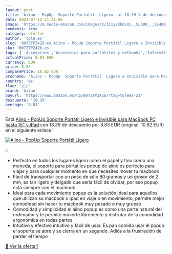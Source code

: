 ```yaml
---
layout: post
title: 'Aiino - PopUp  Soporte Portátil  Ligero  al 18.39 % de descuento'
date: 2021-07-12 21:41:06
image: 'https://m.media-amazon.com/images/I/311yzRk6vVL._SL500_._SL400_.jpg'
comments: true
category: ofertas
author: 'tole.es'
slug: 'B07ZTPZ4Z6-es Aiino - PopUp Soporte Portátil Ligero e Invisible para...'
sku: 'B07ZTPZ4Z6-es'
tags: [ 'Accesorios','Accesorios para portátiles y netbooks','Informática','Soportes de regazo para portátiles y netbooks','aiino','ipad', ]
actualPrice: 8.83 EUR
currency: EUR
price: 8.83
comparePrice: 10.82 EUR
prodname: 'Aiino - PopUp  Soporte Portátil  Ligero e Invisible para MacBook  PC hasta 15" y iPad'
country: 'es'
flag: '🇪🇸'
brand: 'Aiino'
buyurl: 'https://www.amazon.es/dp/B07ZTPZ4Z6/?tag=tolees-21'
descuento: '18.39'
average: '8.83'
---
```


Está [Aiino - PopUp  Soporte Portátil  Ligero e Invisible para MacBook  PC hasta 15" y iPad](https://www.amazon.es/dp/B07ZTPZ4Z6/?tag=tolees-21) con 18.39 de descuento por 8.83 EUR (original: 10.82 EUR) en el siguiente enlace!

[![Aiino - PopUp  Soporte Portátil  Ligero ](https://m.media-amazon.com/images/I/311yzRk6vVL._SL500_._SL400_.jpg)](https://www.amazon.es/dp/B07ZTPZ4Z6/?tag=tolees-21)

ℹ️:

- Perfecto en todos los lugares ligero como el papel y fino como una moneda, el soporte para portátiles popup de aiino es perfecto para viajar y para cualquier momento en que necesites mover tu macbook
- Fácil de transportar con un peso de sólo 80 gramos y un grosor de 2 mm, es tan ligero y delgado que sería fácil de olvidar, por eso popup está siempre con el macbook
- Ideal para cada movimiento popup es la solución ideal para aquellos que utilizan su macbook o ipad en viaje o en movimiento, permite mejor comodidad sin hacer tu macbook muy pesado o muy grueso
- Comodidad y simplicidad el aiino popup es como una parte natural del ordenador y te permite moverte libremente y disfrutar de la comodidad ergonómica en todas partes
- Intuitivo y efectivo intuitivo y fácil de usar. Es pan comido usar el popup el soporte se abre y se cierra en un segundo. Adiós a la frustración de perder el tiempo

[🛒 Ver la oferta!!](https://www.amazon.es/dp/B07ZTPZ4Z6/?tag=tolees-21)
